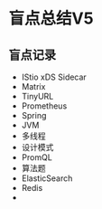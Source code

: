 # 盲点总结V5

## 盲点记录

- IStio xDS Sidecar
- Matrix
- TinyURL
- Prometheus
- Spring
- JVM
- 多线程
- 设计模式
- PromQL
- 算法题
- ElasticSearch
- Redis
- 

